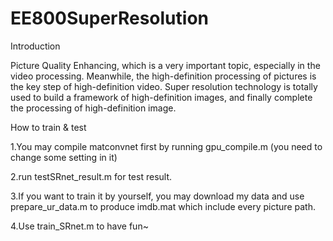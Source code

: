 # EE800SuperResolution

Introduction

Picture Quality Enhancing, which is a very important topic, especially in the video processing. 
Meanwhile, the high-definition processing of pictures is the key step of high-definition video. 
Super resolution technology is totally used to build a framework of high-definition images, 
and finally complete the processing of high-definition image. 




How to train & test

1.You may compile matconvnet first by running gpu_compile.m (you need to change some setting in it)

2.run testSRnet_result.m for test result.

3.If you want to train it by yourself, you may download my data and use prepare_ur_data.m to produce imdb.mat which include every picture path.

4.Use train_SRnet.m to have fun~
